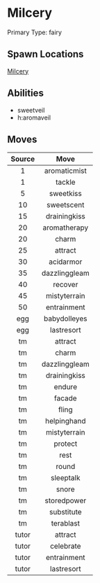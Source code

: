 # Milcery  
Primary Type: fairy  
  
## Spawn Locations  
[Milcery](/data/spawn_presets/milcery.md)  
  
## Abilities  
  * sweetveil
  * h:aromaveil
  
  
## Moves  
  
| Source | Move |  
|:---:|:---:|  
| 1 | aromaticmist |  
| 1 | tackle |  
| 5 | sweetkiss |  
| 10 | sweetscent |  
| 15 | drainingkiss |  
| 20 | aromatherapy |  
| 20 | charm |  
| 25 | attract |  
| 30 | acidarmor |  
| 35 | dazzlinggleam |  
| 40 | recover |  
| 45 | mistyterrain |  
| 50 | entrainment |  
| egg | babydolleyes |  
| egg | lastresort |  
| tm | attract |  
| tm | charm |  
| tm | dazzlinggleam |  
| tm | drainingkiss |  
| tm | endure |  
| tm | facade |  
| tm | fling |  
| tm | helpinghand |  
| tm | mistyterrain |  
| tm | protect |  
| tm | rest |  
| tm | round |  
| tm | sleeptalk |  
| tm | snore |  
| tm | storedpower |  
| tm | substitute |  
| tm | terablast |  
| tutor | attract |  
| tutor | celebrate |  
| tutor | entrainment |  
| tutor | lastresort |  
  
